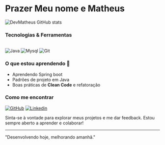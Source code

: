 # Prazer Meu nome e Matheus #
![DevMatheus GitHub stats](https://github-readme-stats.vercel.app/api?username=MatheusIwan&show_icons=true&theme=dracula)

### Tecnologias & Ferramentas ##
<div style="display: inline_block"><br/>
  <img alt="Java" src="https://img.shields.io/badge/Java-ED8B00?style=for-the-badge&logo=openjdk&logoColor=white"/>
   <img alt="Mysql" src="https://img.shields.io/badge/MySQL-00000F?style=for-the-badge&logo=mysql&logoColor=white"/>
   <img alt="Git" src="https://img.shields.io/badge/GIT-E44C30?style=for-the-badge&logo=git&logoColor=white"/>
</div>


### O que estou aprendendo 🚀
- Aprendendo Spring boot
- Padrões de projeto em Java
- Boas práticas de **Clean Code** e refatoração

### Como me encontrar
[![GitHub](https://img.shields.io/badge/GitHub-100000?style=for-the-badge&logo=github&logoColor=white)](https://github.com/MatheusIwan) [![Linkedin](https://img.shields.io/badge/LinkedIn-0077B5?style=for-the-badge&logo=linkedin&logoColor=white)](https://www.linkedin.com/in/matheus-iwan-234003308/)

Sinta-se à vontade para explorar meus projetos e me dar feedback. Estou sempre aberto a aprender e colaborar!

---

"Desenvolvendo hoje, melhorando amanhã."
